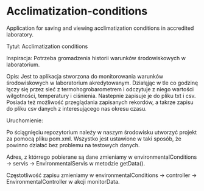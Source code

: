 # Acclimatization-conditions
Application for saving and viewing acclimatization conditions in accredited laboratory.

Tytuł:
Acclimatization conditions

Inspiracja:
Potrzeba gromadzenia historii warunków środowiskowych w laboratorium.

Opis:
Jest to aplikacja stworzona do monitorowania warunków środowiskowych w laboratorium akredytowanym.
Działąjąc w tle co godzinę łączy się przez sieć z termohogrobarometrem i odczytuje z niego wartości wilgotności, temperatury i ciśnienia. Nastepnie zapisuje je do pliku txt i csv. Posiada też możliwość przeglądania zapisanych rekordów, a takrze zapisu do pliku csv danych z interesującego nas okresu czasu.

Uruchomienie:

Po ściągnięciu repozytorium należy w naszym środowisku utworzyć projekt za pomocą pliku pom.xml.
Wszystko jest ustawione w taki sposób, że powinno działać bez problemu na testowych danych.

Adres, z którrego pobierane są dane zmieniamy w environmentalConditions -> servis -> EnvironmentalServis w metodzie getData().

Częstotliwość zapisu zmieniamy w environmentalConditions -> controller -> EnvironmentalController
w akcji monitorData.



